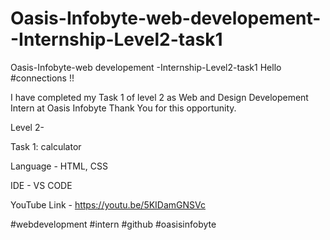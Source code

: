 # Oasis-Infobyte-web-developement--Internship-Level2-task1
Oasis-Infobyte-web developement -Internship-Level2-task1
Hello #connections !!

I have completed my Task 1 of level 2 as Web and Design Developement Intern at Oasis Infobyte Thank You for this opportunity.

Level 2-

Task 1: calculator

Language - HTML, CSS

IDE - VS CODE

YouTube Link - https://youtu.be/5KIDamGNSVc

#webdevelopment #intern #github #oasisinfobyte
